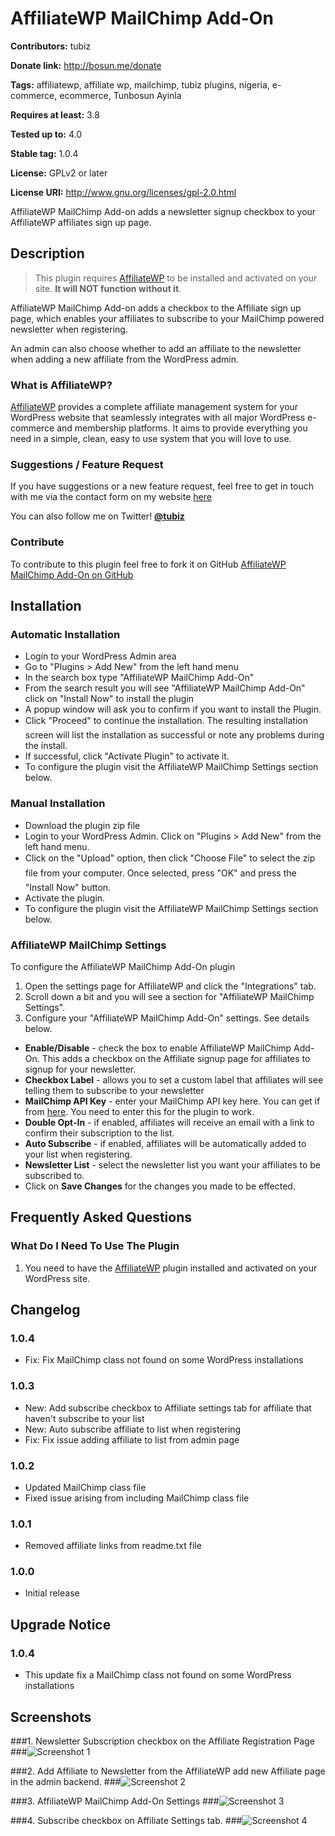 # AffiliateWP MailChimp Add-On #
**Contributors:** tubiz

**Donate link:** http://bosun.me/donate

**Tags:** affiliatewp, affiliate wp, mailchimp, tubiz plugins, nigeria, e-commerce, ecommerce, Tunbosun Ayinla

**Requires at least:** 3.8

**Tested up to:** 4.0

**Stable tag:** 1.0.4

**License:** GPLv2 or later

**License URI:** http://www.gnu.org/licenses/gpl-2.0.html


AffiliateWP MailChimp Add-on adds a newsletter signup checkbox to your AffiliateWP affiliates sign up page.




## Description ##

> This plugin requires [AffiliateWP](http://affiliatewp.com/) to be installed and activated on your site. <strong>It will NOT function without it</strong>.

AffiliateWP MailChimp Add-on adds a checkbox to the Affiliate sign up page, which enables your affiliates to subscribe to your MailChimp powered newsletter when registering.

An admin can also choose whether to add an affiliate to the newsletter when adding a new affiliate from the WordPress admin.


### What is AffiliateWP? ###

[AffiliateWP](http://affiliatewp.com/) provides a complete affiliate management system for your WordPress website that seamlessly integrates with all major WordPress e-commerce and membership platforms. It aims to provide everything you need in a simple, clean, easy to use system that you will love to use.



### Suggestions / Feature Request ###

If you have suggestions or a new feature request, feel free to get in touch with me via the contact form on my website [here](http://bosun.me/get-in-touch/)

You can also follow me on Twitter! **[@tubiz](http://twitter.com/tubiz)**


### Contribute ###
To contribute to this plugin feel free to fork it on GitHub [AffiliateWP MailChimp Add-On on GitHub](https://github.com/tubiz/affiliatewp-mailchimp-add-on)




## Installation ##

### Automatic Installation ###
* 	Login to your WordPress Admin area
* 	Go to "Plugins > Add New" from the left hand menu
* 	In the search box type "AffiliateWP MailChimp Add-On"
*	From the search result you will see "AffiliateWP MailChimp Add-On" click on "Install Now" to install the plugin
*	A popup window will ask you to confirm if you want to install the Plugin.
* Click "Proceed" to continue the installation. The resulting installation screen will list the installation as successful or note any problems during the install.
* If successful, click "Activate Plugin" to activate it.
* To configure the plugin visit the AffiliateWP MailChimp Settings section below.

### Manual Installation ###
* 	Download the plugin zip file
* 	Login to your WordPress Admin. Click on "Plugins > Add New" from the left hand menu.
*  Click on the "Upload" option, then click "Choose File" to select the zip file from your computer. Once selected, press "OK" and press the "Install Now" button.
*  	Activate the plugin.
* 	To configure the plugin visit the AffiliateWP MailChimp Settings section below.


### AffiliateWP MailChimp Settings ###
To configure the AffiliateWP MailChimp Add-On plugin
1. 	Open the settings page for AffiliateWP and click the "Integrations" tab.
2. 	Scroll down a bit and you will see a section for "AffiliateWP MailChimp Settings".
2.	Configure your "AffiliateWP MailChimp Add-On" settings. See details below.


* __Enable/Disable__ - check the box to enable AffiliateWP MailChimp Add-On. This adds a checkbox on the Affiliate signup page for affiliates to signup for your newsletter.
* __Checkbox Label__ - allows you to set a custom label that affiliates will see telling them to subscribe to your newsletter
* __MailChimp API Key__ - enter your MailChimp API key here. You can get if from [here](https://us2.admin.mailchimp.com/account/api/https://us2.admin.mailchimp.com/account/api/). You need to enter this for the plugin to work.
* __Double Opt-In__  - if enabled, affiliates will receive an email with a link to confirm their subscription to the list.
* __Auto Subscribe__  - if enabled, affiliates will be automatically added to your list when registering.
* __Newsletter List__ - select the newsletter list you want your affiliates to be subscribed to.
* Click on __Save Changes__ for the changes you made to be effected.


## Frequently Asked Questions ##

### What Do I Need To Use The Plugin ###

1.	You need to have the [AffiliateWP](http://affiliatewp.com/) plugin installed and activated on your WordPress site.



## Changelog ##

### 1.0.4 ###
*	Fix: Fix MailChimp class not found on some WordPress installations

### 1.0.3 ###
*   New: Add subscribe checkbox to Affiliate settings tab for affiliate that haven't subscribe to your list
*	New: Auto subscribe affiliate to list when registering
*   Fix: Fix issue adding affiliate to list from admin page

### 1.0.2 ###
*	Updated MailChimp class file
*	Fixed issue arising from including MailChimp class file

### 1.0.1 ###
*	Removed affiliate links from readme.txt file

### 1.0.0 ###
*   Initial release



## Upgrade Notice ##

### 1.0.4 ###
* This update fix a MailChimp class not found on some WordPress installations





## Screenshots ##


###1. Newsletter Subscription checkbox on the Affiliate Registration Page
###![Screenshot 1](https://dl.dropboxusercontent.com/u/28591673/affiliatewp-mailchimp-addon/screenshot-1.png)

###2. Add Affiliate to Newsletter from the AffiliateWP add new Affiliate page in the admin backend.
###![Screenshot 2](https://dl.dropboxusercontent.com/u/28591673/affiliatewp-mailchimp-addon/screenshot-2.png)

###3. AffiliateWP MailChimp Add-On Settings
###![Screenshot 3](https://dl.dropboxusercontent.com/u/28591673/affiliatewp-mailchimp-addon/screenshot-3.png)


###4. Subscribe checkbox on Affiliate Settings tab.
###![Screenshot 4](https://dl.dropboxusercontent.com/u/28591673/affiliatewp-mailchimp-addon/screenshot-4.png)
